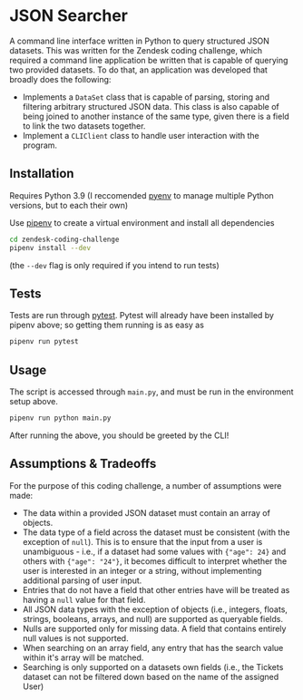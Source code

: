 # JSON Searcher

A command line interface written in Python to query structured JSON datasets. This was written for the Zendesk coding challenge, which required a command line application be written that is capable of querying two provided datasets. To do that, an application was developed that broadly does the following:

- Implements a `DataSet` class that is capable of parsing, storing and filtering arbitrary structured JSON data. This class is also capable of being joined to another instance of the same type, given there is a field to link the two datasets together.
- Implement a `CLIClient` class to handle user interaction with the program.

## Installation

Requires Python 3.9 (I reccomended [pyenv](https://github.com/pyenv/pyenv) to manage multiple Python versions, but to each their own)

Use [pipenv](https://pipenv.pypa.io/en/latest/) to create a virtual environment and install all dependencies

```bash
cd zendesk-coding-challenge
pipenv install --dev
```

(the `--dev` flag is only required if you intend to run tests)

## Tests

Tests are run through [pytest](https://docs.pytest.org/en/latest/). Pytest will already have been installed by pipenv above; so getting them running is as easy as

```bash
pipenv run pytest
```

## Usage

The script is accessed through `main.py`, and must be run in the environment setup above.

```bash
pipenv run python main.py
```
After running the above, you should be greeted by the CLI!

## Assumptions & Tradeoffs
For the purpose of this coding challenge, a number of assumptions were made:
- The data within a provided JSON dataset must contain an array of objects.
- The data type of a field across the dataset must be consistent (with the exception of `null`). This is to ensure that the input from a user is unambiguous - i.e., if a dataset had some values with `{"age": 24}` and others with `{"age": "24"}`, it becomes difficult to interpret whether the user is interested in an integer or a string, without implementing additional parsing of user input.
- Entries that do not have a field that other entries have will be treated as having a `null` value for that field.
- All JSON data types with the exception of objects (i.e., integers, floats, strings, booleans, arrays, and null) are supported as queryable fields.
- Nulls are supported only for missing data. A field that contains entirely null values is not supported.
- When searching on an array field, any entry that has the search value within it's array will be matched. 
- Searching is only supported on a datasets own fields (i.e., the Tickets dataset can not be filtered down based on the name of the assigned User)
